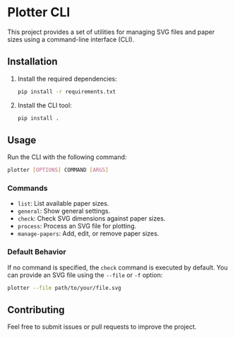 # Plotter CLI

This project provides a set of utilities for managing SVG files and paper sizes using a command-line interface (CLI).

## Installation

1. Install the required dependencies:
   ```bash
   pip install -r requirements.txt
   ```

2. Install the CLI tool:
   ```bash
   pip install .
   ```

## Usage

Run the CLI with the following command:
```bash
plotter [OPTIONS] COMMAND [ARGS]
```

### Commands

- `list`: List available paper sizes.
- `general`: Show general settings.
- `check`: Check SVG dimensions against paper sizes.
- `process`: Process an SVG file for plotting.
- `manage-papers`: Add, edit, or remove paper sizes.

### Default Behavior

If no command is specified, the `check` command is executed by default. You can provide an SVG file using the `--file` or `-f` option:
```bash
plotter --file path/to/your/file.svg
```

## Contributing

Feel free to submit issues or pull requests to improve the project.
